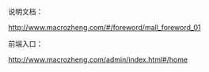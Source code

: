 说明文档：

http://www.macrozheng.com/#/foreword/mall_foreword_01



前端入口：

http://www.macrozheng.com/admin/index.html#/home